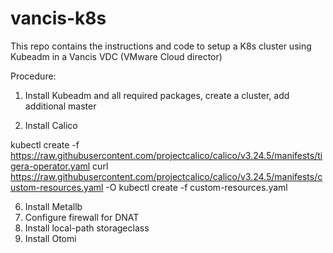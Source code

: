 # vancis-k8s
This repo contains the instructions and code to setup a K8s cluster using Kubeadm in a Vancis VDC (VMware Cloud director)

Procedure:

1. Install Kubeadm and all required packages, create a cluster, add additional master



2. Install Calico

kubectl create -f https://raw.githubusercontent.com/projectcalico/calico/v3.24.5/manifests/tigera-operator.yaml
curl https://raw.githubusercontent.com/projectcalico/calico/v3.24.5/manifests/custom-resources.yaml -O
kubectl create -f custom-resources.yaml


6. Install Metallb
7. Configure firewall for DNAT
8. Install local-path storageclass
9.  Install Otomi

